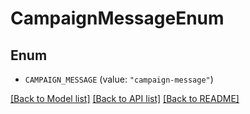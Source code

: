# CampaignMessageEnum

## Enum


* `CAMPAIGN_MESSAGE` (value: `"campaign-message"`)


[[Back to Model list]](../README.md#documentation-for-models) [[Back to API list]](../README.md#documentation-for-api-endpoints) [[Back to README]](../README.md)


